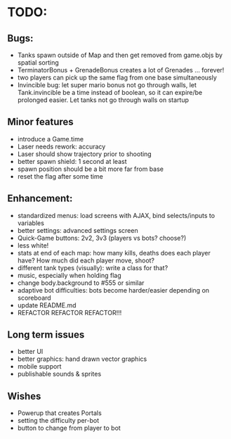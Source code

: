 
# TODO:

## Bugs:
- Tanks spawn outside of Map and then get removed from game.objs by spatial sorting
- TerminatorBonus + GrenadeBonus creates a lot of Grenades ... forever!
- two players can pick up the same flag from one base simultaneously
- Invincible bug: let super mario bonus not go through walls, let Tank.invincible be a time instead of boolean, so it can expire/be prolonged easier. Let tanks not go through walls on startup

## Minor features
- introduce a Game.time
- Laser needs rework: accuracy
- Laser should show trajectory prior to shooting
- better spawn shield: 1 second at least
- spawn position should be a bit more far from base
- reset the flag after some time

## Enhancement:
- standardized menus: load screens with AJAX, bind selects/inputs to variables
- better settings: advanced settings screen
- Quick-Game buttons: 2v2, 3v3 (players vs bots? choose?)
- less white!
- stats at end of each map: how many kills, deaths does each player have? How much did each player move, shoot?
- different tank types (visually): write a class for that?
- music, especially when holding flag
- change body.background to #555 or similar
- adaptive bot difficulties: bots become harder/easier depending on scoreboard
- update README.md
- REFACTOR REFACTOR REFACTOR!!!

## Long term issues
- better UI
- better graphics: hand drawn vector graphics
- mobile support
- publishable sounds & sprites

## Wishes
- Powerup that creates Portals
- setting the difficulty per-bot
- button to change from player to bot
